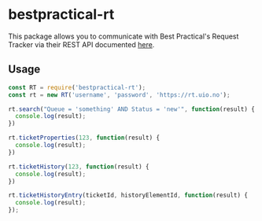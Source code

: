 # bestpractical-rt

This package allows you to communicate with Best Practical's Request Tracker via
their REST API documented [here](https://rt-wiki.bestpractical.com/wiki/REST).

## Usage

```javascript
const RT = require('bestpractical-rt');
const rt = new RT('username', 'password', 'https://rt.uio.no');

rt.search("Queue = 'something' AND Status = 'new'", function(result) {
  console.log(result);
})

rt.ticketProperties(123, function(result) {
  console.log(result);
})

rt.ticketHistory(123, function(result) {
  console.log(result);
})

rt.ticketHistoryEntry(ticketId, historyElementId, function(result) {
  console.log(result);
});
```
